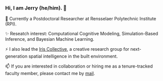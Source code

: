 ### Hi, I am Jerry (he/him). 👋

🔭 Currently a Postdoctoral Researcher at Rensselaer Polytechnic Institute (RPI).

✨ Reseatch interest: Computational Cognitive Modeling, Simulation-Based Inference, and Bayesian Machine Learning. 

⚡ I also lead the [Iris Collective](https://github.com/iris-collective), a creative research group for next-generation spatial intelligence in the built environment.

📫 If you are interested in collaboration or hiring me as a tenure-tracked faculty member, please contact me by [mail](aca.jerryh@gmail.com).


<!--
**jerrymhuang/jerrymhuang** is a ✨ _special_ ✨ repository because its `README.md` (this file) appears on your GitHub profile.

Here are some ideas to get you started:

- 🔭 I’m currently working on ...
- 🌱 I’m currently learning ...
- 👯 I’m looking to collaborate on ...
- 🤔 I’m looking for help with ...
- 💬 Ask me about ...
- 📫 How to reach me: ...
- 😄 Pronouns: ...
- ⚡ Fun fact: ...
-->
